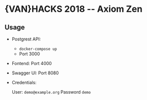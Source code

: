 # {VAN}HACKS 2018 -- Axiom Zen


## Usage

- Postgrest API: 
  - `docker-compose up`
  - Port 3000

- Fontend: Port 4000

- Swagger UI: Port 8080


- Credentials:

  User: `demo@example.org`
  Password `demo`

